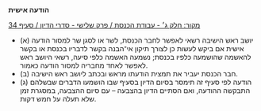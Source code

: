 **הודעה אישית**

[מקור: חלק ג׳ - עבודת הכנסת / פרק שלישי - סדרי הדיון / סעיף 34](https://he.wikisource.org/wiki/תקנון_הכנסת#סעיף_34)

 * (א) יושב ראש הישיבה רשאי לאפשר לחבר הכנסת, לשר או לסגן שר למסור הודעה אישית אם ביקש לעשות כן לצורך תיקון אי־הבנה בקשר לדבריו בכנסת או בקשר להאשמה שהושמעה כלפיו בכנסת; נשמעה האשמה כלפי סיעה, רשאי היושב ראש לאפשר לאחד מחבריה למסור הודעה כאמור.
 * (ב) חבר הכנסת יעביר את תמצית הודעתו מראש ובכתב ליושב ראש הישיבה.
 * (ג) הודעה לפי סעיף זה תימסר בסיום הדיון בסעיף שבו הושמעו הדברים שבשלהם התבקשה ההודעה, ואם הסתיים הדיון בהצבעה – עם סיום ההצבעה, במסגרת זמן שלא תעלה על חמש דקות.